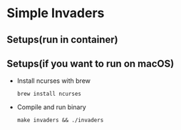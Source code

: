 # Simple Invaders

## Setups(run in container)

## Setups(if you want to run on macOS)

- Install ncurses with brew

    ```
    brew install ncurses
    ```

- Compile and run binary

    ```
    make invaders && ./invaders
    ```